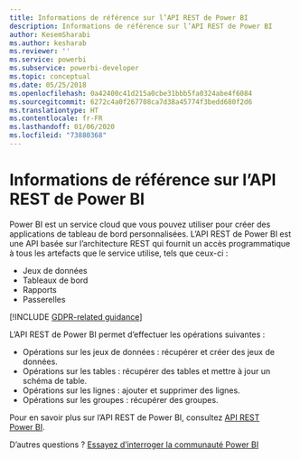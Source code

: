 ```yaml
---
title: Informations de référence sur l’API REST de Power BI
description: Informations de référence sur l’API REST de Power BI
author: KesemSharabi
ms.author: kesharab
ms.reviewer: ''
ms.service: powerbi
ms.subservice: powerbi-developer
ms.topic: conceptual
ms.date: 05/25/2018
ms.openlocfilehash: 0a42400c41d215a0cbe31bbb5fa0324abe4f6084
ms.sourcegitcommit: 6272c4a0f267708ca7d38a45774f3bedd680f2d6
ms.translationtype: HT
ms.contentlocale: fr-FR
ms.lasthandoff: 01/06/2020
ms.locfileid: "73880368"
---
```

# <a name="power-bi-rest-api-reference"></a>Informations de référence sur l’API REST de Power BI

Power BI est un service cloud que vous pouvez utiliser pour créer des applications de tableau de bord personnalisées. L’API REST de Power BI est une API basée sur l’architecture REST qui fournit un accès programmatique à tous les artefacts que le service utilise, tels que ceux-ci :
* Jeux de données
* Tableaux de bord
* Rapports
* Passerelles

[!INCLUDE [GDPR-related guidance](../includes/gdpr-hybrid-note.md)]

L’API REST de Power BI permet d’effectuer les opérations suivantes :

* Opérations sur les jeux de données : récupérer et créer des jeux de données.
* Opérations sur les tables : récupérer des tables et mettre à jour un schéma de table.
* Opérations sur les lignes : ajouter et supprimer des lignes.
* Opérations sur les groupes : récupérer des groupes.

Pour en savoir plus sur l’API REST de Power BI, consultez [API REST Power BI](https://docs.microsoft.com/rest/api/power-bi/).

D’autres questions ? [Essayez d’interroger la communauté Power BI](https://community.powerbi.com/)